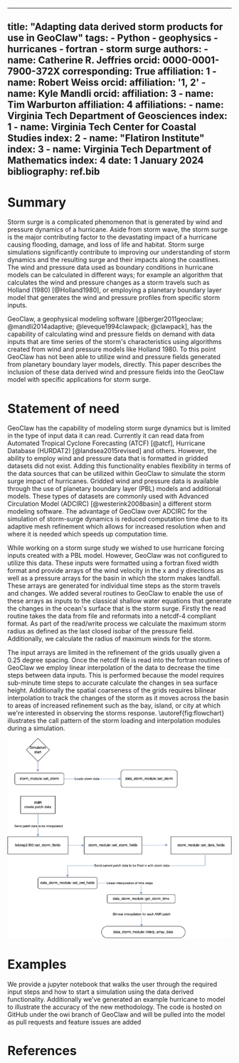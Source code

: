 
---
title: "Adapting data derived storm products for use in GeoClaw"
tags: 
    - Python
    - geophysics
    - hurricanes
    - fortran
    - storm surge
authors:
    - name: Catherine R. Jeffries
      orcid: 0000-0001-7900-372X
      corresponding: True
      affiliation: 1
    - name: Robert Weiss
      orcid: 
      affiliation: '1, 2'
    - name: Kyle Mandli
      orcid: 
      affiliation: 3
    - name: Tim Warburton
      affiliation: 4
affiliations:
    - name: Virginia Tech Department of Geosciences
      index: 1
    - name: Virginia Tech Center for Coastal Studies
      index: 2
    - name: "Flatiron Institute"
      index: 3
    - name: Virginia Tech Department of Mathematics
      index: 4
date: 1 January 2024
bibliography: ref.bib
---
# Summary
Storm surge is a complicated phenomenon that is generated by wind and pressure dynamics of a hurricane. Aside from storm wave, the storm surge is the major contributing factor to the devastating impact of a hurricane causing flooding, damage, and loss of life and habitat. Storm surge simulations significantly contribute to improving our understanding of storm dynamics and the resulting surge and their impacts along the coastlines. The wind and pressure data used as boundary conditions in hurricane models can be calculated in different ways; for example an algorithm that calculates the wind and pressure changes as a storm travels such as Holland (1980) [@Holland1980], or employing a planetary boundary layer model that generates the wind and pressure profiles from specific storm inputs. 

GeoClaw, a geophysical modeling software [@berger2011geoclaw; @mandli2014adaptive; @leveque1994clawpack; @clawpack], has the capability of calculating wind and pressure fields on demand with data inputs that are time series of the storm's characteristics using algorithms created from wind and pressure models like Holland 1980. To this point GeoClaw has not been able to utilize wind and pressure fields generated from planetary boundary layer models, directly. This paper describes the inclusion of these data derived wind and pressure fields into the GeoClaw model with specific applications for storm surge.

# Statement of need

GeoClaw has the capability of modeling storm surge dynamics but is limited in the type of input data it can read. Currently it can read data from Automated Tropical Cyclone Forecasting (ATCF) [@atcf], Hurricane Database (HURDAT2) [@landsea2015revised] and others. However, the ability to employ wind and pressure data that is formatted in gridded datasets did not exist. Adding this functionality enables flexibility in terms of the data sources that can be utilized within GeoClaw to simulate the storm surge impact of hurricanes. Gridded wind and pressure data is available through the use of planetary boundary layer (PBL) models and additional models. These types of datasets are commonly used with Advanced Circulation Model (ADCIRC) [@westerink2008basin] a different storm modeling software. The advantage of GeoClaw over ADCIRC for the simulation of storm-surge dynamics is reduced computation time due to its adaptive mesh refinement which allows for increased resolution when and where it is needed which speeds up computation time.

While working on a storm surge study we wished to use hurricane forcing inputs created with a PBL model. However, GeoClaw was not configured to utilize this data. These inputs were formatted using a fortran fixed width format and provide arrays of the wind velocity in the x and y directions as well as a pressure arrays for the basin in which the storm makes landfall. These arrays are generated for individual time steps as the storm travels and changes. We added several routines to GeoClaw to enable the use of these arrays as inputs to the classical shallow water equations that generate the changes in the ocean's surface that is the storm surge. Firstly the read routine takes the data from file and reformats into a netcdf-4 compliant format. As part of the read/write process we calculate the maximum storm radius as defined as the last closed isobar of the pressure field. Additionally, we calculate the radius of maximum winds for the storm. 

The input arrays are limited in the refinement of the grids usually given a 0.25 degree spacing. Once the netcdf file is read into the fortran routines of GeoClaw we employ linear interpolation of the data to decrease the time steps between data inputs. This is performed because the model requires sub-minute time steps to accurate calculate the changes in sea surface height. Additionally the spatial coarseness of the grids requires bilinear interpolation to track the changes of the storm as it moves across the basin to areas of increased refinement such as the bay, island, or city at which we're interested in observing the storms response. \autoref{fig:flowchart} illustrates the call pattern of the storm loading and interpolation modules during a simulation.

![Flowchart illustrating how data derived storms are propagated in GeoClaw.\label{fig:flowchart}](data_storm_module.png)

# Examples
We provide a jupyter notebook that walks the user through the required input steps and how to start a simulation using the data derived functionality. Additionally we've generated an example hurricane to model to illustrate the accuracy of the new methodology. The code is hosted on GitHub under the owi branch of GeoClaw and will be pulled into the model as pull requests and feature issues are added

# References
